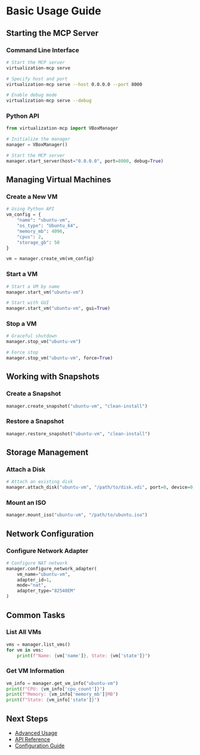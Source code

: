 # Basic Usage Guide

## Starting the MCP Server

### Command Line Interface

```bash
# Start the MCP server
virtualization-mcp serve

# Specify host and port
virtualization-mcp serve --host 0.0.0.0 --port 8000

# Enable debug mode
virtualization-mcp serve --debug
```

### Python API

```python
from virtualization-mcp import VBoxManager

# Initialize the manager
manager = VBoxManager()

# Start the MCP server
manager.start_server(host="0.0.0.0", port=8000, debug=True)
```

## Managing Virtual Machines

### Create a New VM

```python
# Using Python API
vm_config = {
    "name": "ubuntu-vm",
    "os_type": "Ubuntu_64",
    "memory_mb": 4096,
    "cpus": 2,
    "storage_gb": 50
}

vm = manager.create_vm(vm_config)
```

### Start a VM

```python
# Start a VM by name
manager.start_vm("ubuntu-vm")

# Start with GUI
manager.start_vm("ubuntu-vm", gui=True)
```

### Stop a VM

```python
# Graceful shutdown
manager.stop_vm("ubuntu-vm")

# Force stop
manager.stop_vm("ubuntu-vm", force=True)
```

## Working with Snapshots

### Create a Snapshot

```python
manager.create_snapshot("ubuntu-vm", "clean-install")
```

### Restore a Snapshot

```python
manager.restore_snapshot("ubuntu-vm", "clean-install")
```

## Storage Management

### Attach a Disk

```python
# Attach an existing disk
manager.attach_disk("ubuntu-vm", "/path/to/disk.vdi", port=0, device=0, type="hdd")
```

### Mount an ISO

```python
manager.mount_iso("ubuntu-vm", "/path/to/ubuntu.iso")
```

## Network Configuration

### Configure Network Adapter

```python
# Configure NAT network
manager.configure_network_adapter(
    vm_name="ubuntu-vm",
    adapter_id=1,
    mode="nat",
    adapter_type="82540EM"
)
```

## Common Tasks

### List All VMs

```python
vms = manager.list_vms()
for vm in vms:
    print(f"Name: {vm['name']}, State: {vm['state']}")
```

### Get VM Information

```python
vm_info = manager.get_vm_info("ubuntu-vm")
print(f"CPU: {vm_info['cpu_count']}")
print(f"Memory: {vm_info['memory_mb']}MB")
print(f"State: {vm_info['state']}")
```

## Next Steps

- [Advanced Usage](../advanced/)
- [API Reference](../api/)
- [Configuration Guide](../advanced/configuration.md)




